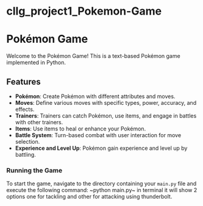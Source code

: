 # cllg_project1_Pokemon-Game

# Pokémon Game

Welcome to the Pokémon Game! This is a text-based Pokémon game implemented in Python.

## Features
- **Pokémon**: Create Pokémon with different attributes and moves.
- **Moves**: Define various moves with specific types, power, accuracy, and effects.
- **Trainers**: Trainers can catch Pokémon, use items, and engage in battles with other trainers.
- **Items**: Use items to heal or enhance your Pokémon.
- **Battle System**: Turn-based combat with user interaction for move selection.
- **Experience and Level Up**: Pokémon gain experience and level up by battling.

### Running the Game
To start the game, navigate to the directory containing your `main.py` file and execute the following command: ~python main.py~ in terminal 
it will show 2 options one for tackling and other for attacking using thunderbolt.


